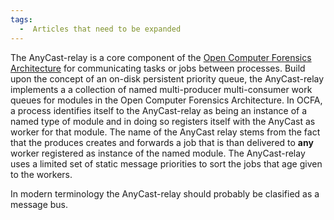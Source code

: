 ```yaml
---
tags:
  -  Articles that need to be expanded
---
```

The AnyCast-relay is a core component of the [Open Computer Forensics
Architecture](open_computer_forensics_architecture.md)
for communicating tasks or jobs between processes. Build upon the
concept of an on-disk persistent priority queue, the AnyCast-relay
implements a a collection of named multi-producer multi-consumer work
queues for modules in the Open Computer Forensics Architecture. In OCFA,
a process identifies itself to the AnyCast-relay as being an instance of
a named type of module and in doing so registers itself with the AnyCast
as worker for that module. The name of the AnyCast relay stems from the
fact that the produces creates and forwards a job that is than delivered
to **any** worker registered as instance of the named module. The
AnyCast-relay uses a limited set of static message priorities to sort
the jobs that age given to the workers.

In modern terminology the AnyCast-relay should probably be clasified as
a message bus.